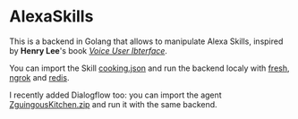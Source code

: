# AlexaSkills

This is a backend in Golang that allows to manipulate Alexa Skills, inspired by **Henry Lee**'s book [*Voice User Ibterface*](https://www.amazon.com/Voice-User-Interface-Projects-voice-enabled-ebook/dp/B07B3RB8NH).

You can import the Skill [cooking.json](https://github.com/saphoooo/AlexaSkills/blob/master/Alexa%20Skill%20Export/cooking.json) and run the backend localy with [fresh](https://github.com/gravityblast/fresh), [ngrok](https://ngrok.com/) and [redis](https://redis.io/).

I recently added Dialogflow too: you can import the agent [ZguingousKitchen.zip](https://github.com/saphoooo/AlexaSkills/blob/master/Dialogflow%20Export/ZguingousKitchen.zip) and run it with the same backend.